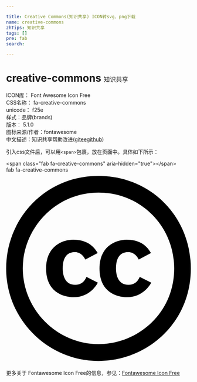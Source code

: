 ```yaml
---

title: Creative Commons(知识共享) ICON转svg、png下载
name: creative-commons
zhTips: 知识共享
tags: []
pre: fab
search: 

---
```


# creative-commons  <small style="font-size: 60%;font-weight: 100">知识共享</small>


<div class="detail-page">
<p>
<span>
ICON库：
<span class="badge-secondary badge">Font Awesome Icon Free</span> 
</span>
<br/>
<span>
CSS名称：
<span class="badge-secondary badge">fa-creative-commons</span> 
</span>
<br/>
<span>
unicode：
<span class="badge-secondary badge">f25e</span> 
<copy-btn content='f25e' btn-title=""></copy-btn>
<copy-btn :content='String.fromCodePoint(parseInt("f25e", 16))' btn-title="复制U"></copy-btn>
</span><br/><span>样式：<span class="badge-light badge">品牌(brands)</span></span>
<br/>
<span>
版本：
<span class="badge-secondary badge">5.1.0</span> 
</span>
<br/>
<span>图标来源/作者：<span class="badge-light badge">fontawesome</span></span> 
<br/>
<span class="zh-detail">中文描述：<span class="badge-primary badge">知识共享</span><span class="help-link"><span>帮助改进</span>(<a href="https://gitee.com/liuwave/icon-helper/edit/master/json/fontawesome/brands/creative-commons.json" target="_blank" rel="noopener noreferrer">gitee</a><a href="https://github.com/liuwave/icon-helper/edit/master/json/fontawesome/brands/creative-commons.json" target="_blank" rel="noopener noreferrer">github</a></span>)</span><br/>
</p>
</div>
<div class="alert alert-dark">
  <i class="fab fa-creative-commons fa-xs"></i>
  <i class="fab fa-creative-commons fa-sm"></i>
  <i class="fab fa-creative-commons fa-lg"></i>
  <i class="fab fa-creative-commons fa-2x"></i>
  <i class="fab fa-creative-commons fa-3x"></i>
  <i class="fab fa-creative-commons fa-5x"></i>
  <i class="fab fa-creative-commons fa-7x"></i>
</div>
<div>
  <p>引入css文件后，可以用<code>&lt;span&gt;</code>包裹，放在页面中。具体如下所示：    
  </p>
  <div class="alert alert-primary" style="font-size: 14px">
    &lt;span class="fab fa-creative-commons" aria-hidden="true"&gt;&lt;/span&gt;
    <copy-btn content='<span class="fab fa-creative-commons" aria-hidden="true"></span>'></copy-btn>
  </div>
  <div class="alert alert-secondary">
    <i class="fab fa-creative-commons"
    style="font-size: 24px"
    aria-hidden="true"></i> fab fa-creative-commons
    <copy-btn content="fab fa-creative-commons" btn-title="复制图标名称"></copy-btn>
  </div>
</div>
<div id="svg" class="svg-wrap">
<svg xmlns="http://www.w3.org/2000/svg" viewBox="0 0 496 512"><path d="M245.83 214.87l-33.22 17.28c-9.43-19.58-25.24-19.93-27.46-19.93-22.13 0-33.22 14.61-33.22 43.84 0 23.57 9.21 43.84 33.22 43.84 14.47 0 24.65-7.09 30.57-21.26l30.55 15.5c-6.17 11.51-25.69 38.98-65.1 38.98-22.6 0-73.96-10.32-73.96-77.05 0-58.69 43-77.06 72.63-77.06 30.72-.01 52.7 11.95 65.99 35.86zm143.05 0l-32.78 17.28c-9.5-19.77-25.72-19.93-27.9-19.93-22.14 0-33.22 14.61-33.22 43.84 0 23.55 9.23 43.84 33.22 43.84 14.45 0 24.65-7.09 30.54-21.26l31 15.5c-2.1 3.75-21.39 38.98-65.09 38.98-22.69 0-73.96-9.87-73.96-77.05 0-58.67 42.97-77.06 72.63-77.06 30.71-.01 52.58 11.95 65.56 35.86zM247.56 8.05C104.74 8.05 0 123.11 0 256.05c0 138.49 113.6 248 247.56 248 129.93 0 248.44-100.87 248.44-248 0-137.87-106.62-248-248.44-248zm.87 450.81c-112.54 0-203.7-93.04-203.7-202.81 0-105.42 85.43-203.27 203.72-203.27 112.53 0 202.82 89.46 202.82 203.26-.01 121.69-99.68 202.82-202.84 202.82z"/></svg>
</div>
<detail full-name='fa-creative-commons'></detail>
    
<div><p>更多关于  Fontawesome Icon Free的信息，参见：<a target="_blank" href="https://iconhelper.cn/fontawesome.html">Fontawesome Icon Free</a>
</p></div>
